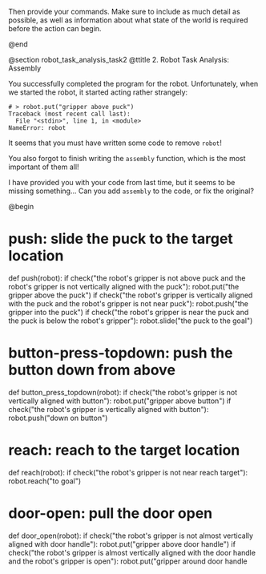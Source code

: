 

Then provide your commands.
Make sure to include as much detail as possible, as well as information about what state of the world is required before the action can begin.

@end


@section robot_task_analysis_task2
@ttitle 2. Robot Task Analysis: Assembly

You successfully completed the program for the robot.
Unfortunately, when we started the robot, it started acting rather strangely:

```
# > robot.put("gripper above puck")
Traceback (most recent call last):
  File "<stdin>", line 1, in <module>
NameError: robot
```

It seems that you must have written some code to remove `robot`!

You also forgot to finish writing the `assembly` function, which is the most important of them all!

I have provided you with your code from last time, but it seems to be missing something...
Can you add `assembly` to the code, or fix the original?

@begin

# push: slide the puck to the target location
def push(robot):
    if check("the robot's gripper is not above puck and the robot's gripper is not vertically aligned with the puck"):
        robot.put("the gripper above the puck")
    if check("the robot's gripper is vertically aligned with the puck and the robot's gripper is not near puck"):
        robot.push("the gripper into the puck")
    if check("the robot's gripper is near the puck and the puck is below the robot's gripper"):
        robot.slide("the puck to the goal")

# button-press-topdown: push the button down from above
def button_press_topdown(robot):
    if check("the robot's gripper is not vertically aligned with button"):
        robot.put("gripper above button")
    if check("the robot's gripper is vertically aligned with button"):
        robot.push("down on button")

# reach: reach to the target location
def reach(robot):
    if check("the robot's gripper is not near reach target"):
        robot.reach("to goal")

# door-open: pull the door open
def door_open(robot):
    if check("the robot's gripper is not almost vertically aligned with door handle"):
        robot.put("gripper above door handle")
    if check("the robot's gripper is almost vertically aligned with the door handle and the robot's gripper is open"):
        robot.put("gripper around door handle